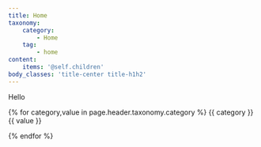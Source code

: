 ```yaml
---
title: Home
taxonomy:
    category:
        - Home
    tag:
        - home
content:
    items: '@self.children'
body_classes: 'title-center title-h1h2'
---
```


Hello

{% for category,value in page.header.taxonomy.category %}
{{ category }}{{ value }}

{% endfor %}